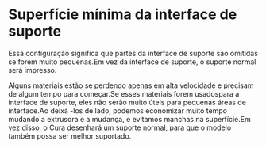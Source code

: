 Superfície mínima da interface de suporte
====
Essa configuração significa que partes da interface de suporte são omitidas se forem muito pequenas.Em vez da interface de suporte, o suporte normal será impresso.

Alguns materiais estão se perdendo apenas em alta velocidade e precisam de algum tempo para começar.Se esses materiais forem usados ​​para a interface de suporte, eles não serão muito úteis para pequenas áreas de interface.Ao deixá -los de lado, podemos economizar muito tempo mudando a extrusora e a mudança, e evitamos manchas na superfície.Em vez disso, o Cura desenhará um suporte normal, para que o modelo também possa ser melhor suportado.